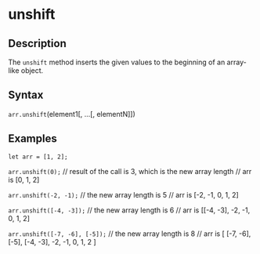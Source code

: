 # unshift
## Description
The ```unshift``` method inserts the given values to the beginning of an array-like object.
## Syntax
```arr.unshift```(element1[, ...[, elementN]])
## Examples
```let arr = [1, 2];```

```arr.unshift(0);``` // result of the call is 3, which is the new array length
// arr is [0, 1, 2]

```arr.unshift(-2, -1);``` // the new array length is 5
// arr is [-2, -1, 0, 1, 2]

```arr.unshift([-4, -3]);``` // the new array length is 6
// arr is [[-4, -3], -2, -1, 0, 1, 2]

```arr.unshift([-7, -6], [-5]);``` // the new array length is 8
// arr is [ [-7, -6], [-5], [-4, -3], -2, -1, 0, 1, 2 ]
